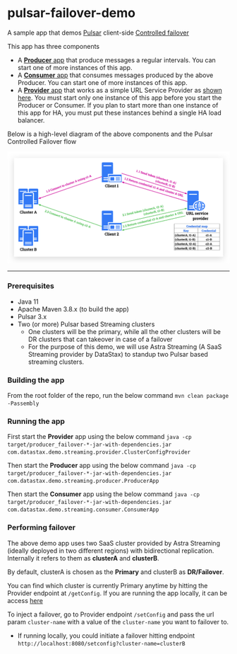 # pulsar-failover-demo
A sample app that demos [Pulsar](https://pulsar.apache.org/ "Pulsar") client-side [Controlled failover](https://pulsar.apache.org/docs/3.3.x/client-libraries-cluster-level-failover/#controlled-failover "Controlled failover") 

This app has three components
- A [**Producer** app](https://github.com/datastax/pulsar-failover-demo/blob/main/src/main/java/com/datastax/demo/streaming/producer/ProducerApp.java "**Producer** app") that produce messages a regular intervals. You can start one of more instances of this app.
- A [**Consumer** app](https://github.com/datastax/pulsar-failover-demo/blob/main/src/main/java/com/datastax/demo/streaming/consumer/ConsumerApp.java "**Consumer** app") that consumes messages produced by the above Producer. You can start one of more instances of this app.
- A [**Provider** app](https://github.com/datastax/pulsar-failover-demo/blob/main/src/main/java/com/datastax/demo/streaming/provider/ClusterConfigProvider.java "**Provider** app") that works as a simple URL Service Provider as [shown here](https://pulsar.apache.org/docs/3.3.x/client-libraries-cluster-level-failover/#controlled-failover "shown here"). You must start only one instance of this app before you start the Producer or Consumer. If you plan to start more than one instance of this app for HA, you must put these instances behind a single HA load balancer.

Below is a high-level diagram of the above components and the Pulsar Controlled Failover flow

<img width="675" alt="cluster-level-failover-3-e4c1f0e86f1652f300f2bc54d342b955" src="src/main/resources/cluster-level-failover.png" />


------------

### Prerequisites
- Java 11
- Apache Maven 3.8.x (to build the app)
- Pulsar 3.x 
- Two (or more) Pulsar based Streaming clusters
  - One clusters will be the primary, while all the other clusters will be DR clusters that can takeover in case of a failover
  - For the purpose of this demo, we will use Astra Streaming (A SaaS Streaming provider by DataStax) to standup two Pulsar based streaming clusters.
 
 
### Building the app
From the root folder of the repo, run the below command
`mvn clean package -Passembly`

### Running the app
First start the **Provider** app using the below command
`java -cp target/producer_failover-*-jar-with-dependencies.jar com.datastax.demo.streaming.provider.ClusterConfigProvider`

Then start the **Producer** app using the below command
`java -cp target/producer_failover-*-jar-with-dependencies.jar com.datastax.demo.streaming.producer.ProducerApp`

Then start the **Consumer** app using the below command
`java -cp target/producer_failover-*-jar-with-dependencies.jar com.datastax.demo.streaming.consumer.ConsumerApp`


### Performing failover
The above demo app uses two SaaS cluster provided by Astra Streaming (ideally deployed in two different regions) with bidirectional replication. Internally it refers to them as **clusterA** and **clusterB**. 

By default, clusterA is chosen as the **Primary** and clusterB as **DR/Failover**. 

You can find which cluster is currently Primary anytime by hitting the Provider endpoint at `/getConfig`. If you are running the app locally, it can be access [here](http://localhost:8080/getconfig)

To inject a failover, go to Provider endpoint `/setConfig` and pass the url param `cluster-name` with a value of the `cluster-name` you want to failover to.
- If running locally, you could initiate a failover hitting endpoint `http://localhost:8080/setconfig?cluster-name=clusterB`
